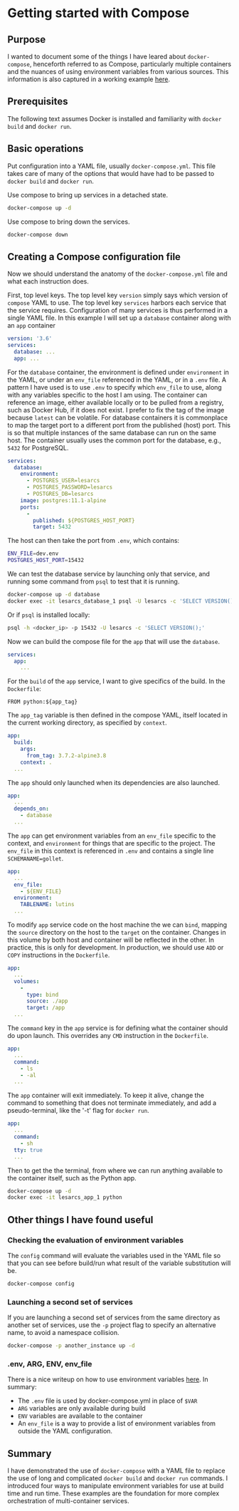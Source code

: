 # Getting started with Compose

## Purpose

I wanted to document some of the things I have leared about `docker-compose`, henceforth referred to as Compose, particularly multiple containers and the nuances of using environment variables from various sources. This information is also captured in a working example [here](../lesarcs).

## Prerequisites

The following text assumes Docker is installed and familiarity with `docker build` and `docker run`.

## Basic operations

Put configuration into a YAML file, usually `docker-compose.yml`. This file takes care of many of the options that would have had to be passed to `docker build` and `docker run`.

Use compose to bring up services in a detached state.

```sh
docker-compose up -d
```

Use compose to bring down the services.

```sh
docker-compose down
```

## Creating a Compose configuration file

Now we should understand the anatomy of the `docker-compose.yml` file and what each instruction does.

First, top level keys. The top level key `version` simply says which version of `compose` YAML to use. The top level key `services` harbors each service that the service requires. Configuration of many services is thus performed in a single YAML file. In this example I will set up a `database` container along with an `app` container

```yml
version: '3.6'
services:
  database: ...
  app: ...
```

For the `database` container, the environment is defined under `environment` in the YAML, or under an `env_file` referenced in the YAML, or in a `.env` file. A pattern I have used is to use `.env` to specify which `env_file` to use, along with any variables specific to the host I am using. The container can reference an image, either available locally or to be pulled from a registry, such as Docker Hub, if it does not exist. I prefer to fix the tag of the image because `latest` can be volatile. For database containers it is commonplace to map the target port to a different port from the published (host) port. This is so that multiple instances of the same database can run on the same host. The container usually uses the common port for the database, e.g., `5432` for PostgreSQL.

```yml
services:
  database:
    environment:
      - POSTGRES_USER=lesarcs
      - POSTGRES_PASSWORD=lesarcs
      - POSTGRES_DB=lesarcs
    image: postgres:11.1-alpine
    ports:
      -
        published: ${POSTGRES_HOST_PORT}
        target: 5432
```

The host can then take the port from `.env`, which contains:

```sh
ENV_FILE=dev.env
POSTGRES_HOST_PORT=15432
```

We can test the database service by launching only that service, and running some command from `psql` to test that it is running.

```sh
docker-compose up -d database
docker exec -it lesarcs_database_1 psql -U lesarcs -c 'SELECT VERSION();'
```

Or if `psql` is installed locally:

```sh
psql -h <docker_ip> -p 15432 -U lesarcs -c 'SELECT VERSION();'
```

Now we can build the compose file for the `app` that will use the `database`.

```yml
services:
  app:
    ...
```

For the `build` of the `app` service, I want to give specifics of the build. In the `Dockerfile`:

```docker
FROM python:${app_tag}
```

The `app_tag` variable is then defined in the compose YAML, itself located in the current working directory, as specified by `context`.

```yml
app:
  build:
    args:
      from_tag: 3.7.2-alpine3.8
    context: .
  ...
```

The `app` should only launched when its dependencies are also launched.

```yml
app:
  ...
  depends_on:
    - database
  ...
```

The `app` can get environment variables from an `env_file` specific to the context, and `environment` for things that are specific to the project. The `env_file` in this context is referenced in `.env` and contains a single line `SCHEMANAME=gollet`.

```yml
app:
  ...
  env_file:
    - ${ENV_FILE}
  environment:
    TABLENAME: lutins
  ...
```

To modify `app` service code on the host machine the we can `bind`, mapping the `source` directory on the host to the `target` on the container. Changes in this volume by both host and container will be reflected in the other. In practice, this is only for development. In production, we should use `ADD` or `COPY` instructions in the `Dockerfile`.

```yml
app:
  ...
  volumes:
    -
      type: bind
      source: ./app
      target: /app
  ...
```

The `command` key in the `app` service is for defining what the container should do upon launch. This overrides any `CMD` instruction in the `Dockerfile`.

```yml
app:
  ...
  command:
    - ls
    - -al
  ...
```

The `app` container will exit immediately. To keep it alive, change the command to something that does not terminate immediately, and add a pseudo-terminal, like the '-t' flag for `docker run`.

```yml
app:
  ...
  command:
    - sh
  tty: true
  ...
```

Then to get the the terminal, from where we can run anything available to the container itself, such as the Python app.

```sh
docker-compose up -d
docker exec -it lesarcs_app_1 python
```

## Other things I have found useful

### Checking the evaluation of environment variables

The `config` command will evaluate the variables used in the YAML file so that you can see before build/run what result of the variable substitution will be.

```sh
docker-compose config
```

### Launching a second set of services

If you are launching a second set of services from the same directory as another set of services, use the `-p` project flag to specify an alternative name, to avoid a namespace collision.

```sh
docker-compose -p another_instance up -d
```

### .env, ARG, ENV, env_file

There is a nice writeup on how to use environment variables [here](https://vsupalov.com/docker-arg-env-variable-guide/). In summary:

* The `.env` file is used by docker-compose.yml in place of `$VAR`
* `ARG` variables are only available during build
* `ENV` variables are available to the container
* An `env_file` is a way to provide a list of environment variables from outside the YAML configuration.

## Summary

I have demonstrated the use of `docker-compose` with a YAML file to replace the use of long and complicated `docker build` and `docker run` commands. I introduced four ways to manipulate environment variables for use at build time and run time. These examples are the foundation for more complex orchestration of multi-container services.
